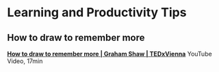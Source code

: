 # Learning and Productivity Tips

## How to draw to remember more

[**How to draw to remember more | Graham Shaw | TEDxVienna**](https://www.youtube.com/watch?v=gj3ZnKlHqxI)
YouTube Video, 17min
